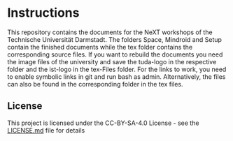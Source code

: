 # Instructions
This repository contains the documents for the NeXT workshops of the Technische Universität Darmstadt.
The folders Space, Mindroid and Setup contain the finished documents while the tex folder contains the corresponding source files. If you want to rebuild the documents you need the image files of the university and save the tuda-logo in the respective folder and the ist-logo in the tex-Files folder.
For the links to work, you need to enable symbolic links in git and run bash as admin. Alternatively, the files can also be found in the corresponding folder in the tex files.



## License

This project is licensed under the CC-BY-SA-4.0 License - see the [LICENSE.md](LICENSE.md) file for details
 
